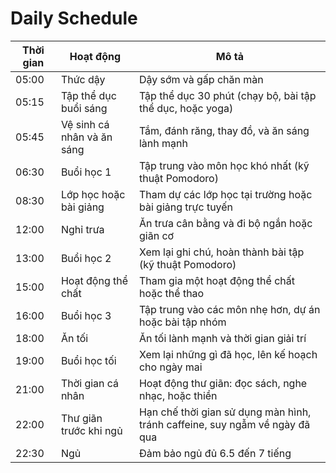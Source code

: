 # Daily Schedule
| Thời gian | Hoạt động                      | Mô tả                                                        |
|-----------|--------------------------------|--------------------------------------------------------------|
| 05:00      | Thức dậy                       | Dậy sớm và gấp chăn màn                                      |
| 05:15      | Tập thể dục buổi sáng          | Tập thể dục 30 phút (chạy bộ, bài tập thể dục, hoặc yoga)    |
| 05:45      | Vệ sinh cá nhân và ăn sáng     | Tắm, đánh răng, thay đồ, và ăn sáng lành mạnh                |
| 06:30      | Buổi học 1                     | Tập trung vào môn học khó nhất (kỹ thuật Pomodoro)           |
| 08:30      | Lớp học hoặc bài giảng         | Tham dự các lớp học tại trường hoặc bài giảng trực tuyến     |
| 12:00      | Nghỉ trưa                      | Ăn trưa cân bằng và đi bộ ngắn hoặc giãn cơ                  |
| 13:00      | Buổi học 2                     | Xem lại ghi chú, hoàn thành bài tập (kỹ thuật Pomodoro)      |
| 15:00      | Hoạt động thể chất             | Tham gia một hoạt động thể chất hoặc thể thao                |
| 16:00      | Buổi học 3                     | Tập trung vào các môn nhẹ hơn, dự án hoặc bài tập nhóm       |
| 18:00      | Ăn tối                         | Ăn tối lành mạnh và thời gian giải trí                       |
| 19:00      | Buổi học tối                   | Xem lại những gì đã học, lên kế hoạch cho ngày mai           |
| 21:00      | Thời gian cá nhân              | Hoạt động thư giãn: đọc sách, nghe nhạc, hoặc thiền          |
| 22:00      | Thư giãn trước khi ngủ         | Hạn chế thời gian sử dụng màn hình, tránh caffeine, suy ngẫm về ngày đã qua |
| 22:30      | Ngủ                            | Đảm bảo ngủ đủ 6.5 đến 7 tiếng                                |
